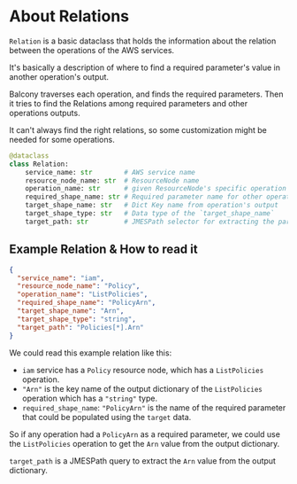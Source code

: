 # About Relations

`Relation` is a basic dataclass that holds the information about the relation between the operations of the AWS services.

It's basically a description of where to find a required parameter's value in another operation's output.

Balcony traverses each operation, and finds the required parameters. Then it tries to find the Relations among required parameters and other operations outputs.

It can't always find the right relations, so some customization might be needed for some operations.


```python title="Relation class"
@dataclass
class Relation:
    service_name: str        # AWS service name
    resource_node_name: str  # ResourceNode name
    operation_name: str      # given ResourceNode's specific operation name
    required_shape_name: str # Required parameter name for other operations
    target_shape_name: str   # Dict Key name from operation's output
    target_shape_type: str   # Data type of the `target_shape_name`
    target_path: str         # JMESPath selector for extracting the parameter values
```

## Example Relation & How to read it
```json title="Example Relation"
{
  "service_name": "iam",
  "resource_node_name": "Policy",
  "operation_name": "ListPolicies",
  "required_shape_name": "PolicyArn",
  "target_shape_name": "Arn",
  "target_shape_type": "string",
  "target_path": "Policies[*].Arn"
}
```

We could read this example relation like this:

- `iam` service has a `Policy` resource node, which has a `ListPolicies` operation.
- `"Arn"` is the key name of the output dictionary of the `ListPolicies` operation which has a `"string"` type.
- `required_shape_name`: `"PolicyArn"` is the name of the required parameter that could be populated using the `target` data.


So if any operation had a `PolicyArn` as a required parameter, we could use the `ListPolicies` operation to get the `Arn` value from the output dictionary.

`target_path` is a JMESPath query to extract the `Arn` value from the output dictionary.

